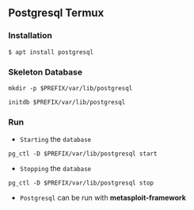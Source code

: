 ## Postgresql Termux

### Installation

```
$ apt install postgresql
```

### Skeleton Database

```
mkdir -p $PREFIX/var/lib/postgresql
```
```
initdb $PREFIX/var/lib/postgresql
```

### Run

* `Starting` the `database`
```
pg_ctl -D $PREFIX/var/lib/postgresql start
```

* `Stopping` the `database`
```
pg_ctl -D $PREFIX/var/lib/postgresql stop
```
* `Postgresql` can be run with __metasploit-framework__

